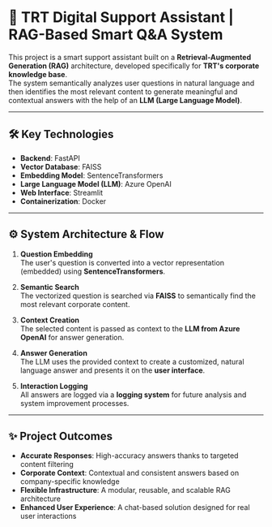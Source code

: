 # 🎯 TRT Digital Support Assistant | RAG-Based Smart Q&A System

This project is a smart support assistant built on a **Retrieval-Augmented Generation (RAG)** architecture, developed specifically for **TRT's corporate knowledge base**.  
The system semantically analyzes user questions in natural language and then identifies the most relevant content to generate meaningful and contextual answers with the help of an **LLM (Large Language Model)**.

---

## 🛠️ Key Technologies

- **Backend**: FastAPI  
- **Vector Database**: FAISS  
- **Embedding Model**: SentenceTransformers  
- **Large Language Model (LLM)**: Azure OpenAI  
- **Web Interface**: Streamlit  
- **Containerization**: Docker  

---

## ⚙️ System Architecture & Flow

1. **Question Embedding**  
   The user's question is converted into a vector representation (embedded) using **SentenceTransformers**.

2. **Semantic Search**  
   The vectorized question is searched via **FAISS** to semantically find the most relevant corporate content.

3. **Context Creation**  
   The selected content is passed as context to the **LLM from Azure OpenAI** for answer generation.

4. **Answer Generation**  
   The LLM uses the provided context to create a customized, natural language answer and presents it on the **user interface**.

5. **Interaction Logging**  
   All answers are logged via a **logging system** for future analysis and system improvement processes.

---


## ✨ Project Outcomes

- **Accurate Responses**: High-accuracy answers thanks to targeted content filtering  
- **Corporate Context**: Contextual and consistent answers based on company-specific knowledge  
- **Flexible Infrastructure**: A modular, reusable, and scalable RAG architecture  
- **Enhanced User Experience**: A chat-based solution designed for real user interactions
